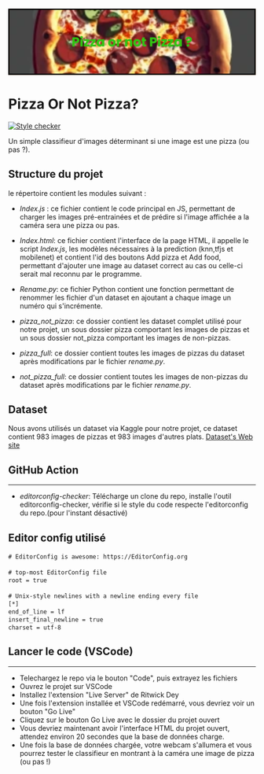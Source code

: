 <p align="center"><img src="bannerpizza.png"></p>

Pizza Or Not Pizza?  
===================
[![Style checker](https://github.com/Hugosh71/Pizza-or-not-Pizza-/actions/workflows/editorconfig-checker.yml/badge.svg)](https://github.com/Hugosh71/Pizza-or-not-Pizza-/actions/workflows/editorconfig-checker.yml)

Un simple classifieur d'images déterminant si une image est une pizza (ou pas ?).

Structure du projet
---------
le répertoire contient les modules suivant :

- *Index.js* : ce fichier contient le code principal en JS, permettant de charger les images pré-entrainées et de prédire si l'image affichée a la caméra sera une pizza ou pas.

- *Index.html*: ce fichier contient l'interface de la page HTML, il appelle le script *Index.js*, les modèles nécessaires à la prediction (knn,tfjs et mobilenet) et contient l'id des boutons Add pizza et Add food, permettant d'ajouter une image au dataset correct au cas ou celle-ci serait mal reconnu par le programme.

- *Rename.py*: ce fichier Python contient une fonction permettant de renommer les fichier d'un dataset en ajoutant a chaque image un numéro qui s'incrémente.

- *pizza_not_pizza*: ce dossier contient les dataset complet utilisé pour notre projet, un sous dossier pizza comportant les images de pizzas et un sous dossier not_pizza comportant les images de non-pizzas.

- *pizza_full*: ce dossier contient toutes les images de pizzas du dataset après modifications par le fichier *rename.py*.

- *not_pizza_full*: ce dossier contient toutes les images de non-pizzas du dataset après modifications par le fichier *rename.py*.

Dataset  
--------
Nous avons utilisés un dataset via Kaggle pour notre projet, ce dataset contient 983 images de pizzas et 983 images d'autres plats.
[Dataset's Web site](https://www.kaggle.com/datasets/carlosrunner/pizza-not-pizza)  


## GitHub Action 
--------
- *editorconfig-checker*: Télécharge un clone du repo, installe l'outil editorconfig-checker, vérifie si le style du code respecte l'editorconfig du repo.(pour l'instant désactivé)


## Editor config utilisé
```
# EditorConfig is awesome: https://EditorConfig.org

# top-most EditorConfig file
root = true

# Unix-style newlines with a newline ending every file
[*]
end_of_line = lf
insert_final_newline = true
charset = utf-8
```
## Lancer le code (VSCode)
--------
- Telechargez le repo via le bouton "Code", puis extrayez les fichiers
- Ouvrez le projet sur VSCode
- Installez l'extension "Live Server" de Ritwick Dey
- Une fois l'extension installée et VSCode redémarré, vous devriez voir un bouton "Go Live"
- Cliquez sur le bouton Go Live avec le dossier du projet ouvert
- Vous devriez maintenant avoir l'interface HTML du projet ouvert, attendez environ 20 secondes que la base de données charge.
- Une fois la base de données chargée, votre webcam s'allumera et vous pourrez tester le classifieur en montrant à la caméra une image de pizza (ou pas !)
